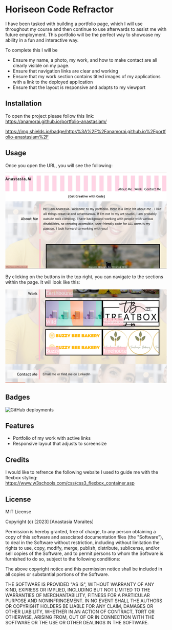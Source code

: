 # Horiseon Code Refractor

I have been tasked with building a portfolio page, which I will use throughout my course and then continue to use afterwards to assist me with future employment. This portfolio will be the perfect way to showcase my ability in a fun and interactive way.  

To complete this I will be
*  Ensure my name, a photo, my work, and how to make contact are all clearly visible on my page.
* Ensure that navigation links are clear and working
* Ensure that my work section contains titled images of my applications with a link to the deployed application
* Ensure that the layout is responsive and adapts to my viewport

## Installation

To open the project please follow this link: https://anamorai.github.io/portfolio-anastasiam/

https://img.shields.io/badge/https%3A%2F%2Fanamorai.github.io%2Fportfolio-anastasiam%2F

## Usage 

Once you open the URL, you will see the following:

![This is the first thing you will see after opening the website](assets/images/1.png)


By clicking on the buttons in the top right, you can navigate to the sections within the page. 
It will look like this: 

![If you scroll down, it will look like this](assets/images/2.png)


## Badges

![GitHub deployments](https://img.shields.io/github/deployments/anamorai/portfolio-anastasiam//github-pages)

## Features

- Portfolio of my work with active links
- Responsive layout that adjusts to screensize

## Credits

I would like to refrence the following website I used to guide me with the flexbox styling:
https://www.w3schools.com/css/css3_flexbox_container.asp

## License

MIT License

Copyright (c) [2023] [Anastasia Moraites]

Permission is hereby granted, free of charge, to any person obtaining a copy
of this software and associated documentation files (the "Software"), to deal
in the Software without restriction, including without limitation the rights
to use, copy, modify, merge, publish, distribute, sublicense, and/or sell
copies of the Software, and to permit persons to whom the Software is
furnished to do so, subject to the following conditions:

The above copyright notice and this permission notice shall be included in all
copies or substantial portions of the Software.

THE SOFTWARE IS PROVIDED "AS IS", WITHOUT WARRANTY OF ANY KIND, EXPRESS OR
IMPLIED, INCLUDING BUT NOT LIMITED TO THE WARRANTIES OF MERCHANTABILITY,
FITNESS FOR A PARTICULAR PURPOSE AND NONINFRINGEMENT. IN NO EVENT SHALL THE
AUTHORS OR COPYRIGHT HOLDERS BE LIABLE FOR ANY CLAIM, DAMAGES OR OTHER
LIABILITY, WHETHER IN AN ACTION OF CONTRACT, TORT OR OTHERWISE, ARISING FROM,
OUT OF OR IN CONNECTION WITH THE SOFTWARE OR THE USE OR OTHER DEALINGS IN THE
SOFTWARE.